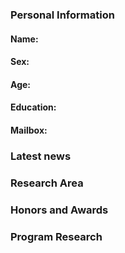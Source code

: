 ### Personal Information
#### Name:
#### Sex:
#### Age:
#### Education:
#### Mailbox:

### Latest news

### Research Area

### Honors and Awards

### Program Research
